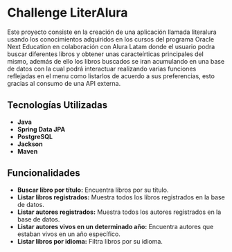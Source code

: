 # Challenge LiterAlura 

Este proyecto consiste en la creación de una aplicación llamada literalura usando los conocimientos adquiridos en los cursos del programa Oracle Next Education en colaboración con Alura Latam donde el usuario podra buscar diferentes libros y obtener unas caracteírticas principales del mismo, además de ello los libros buscados se iran acumulando en una base de datos con la cual podrá interactuar realizando varias funciones reflejadas en el menu como listarlos de acuerdo a sus preferencias, esto gracias al consumo de una API externa.

## Tecnologías Utilizadas

- **Java** 
- **Spring Data JPA** 
- **PostgreSQL** 
- **Jackson** 
- **Maven** 

## Funcionalidades 

- **Buscar libro por título:** Encuentra libros por su título.
- **Listar libros registrados:** Muestra todos los libros registrados en la base de datos.
- **Listar autores registrados:** Muestra todos los autores registrados en la base de datos.
- **Listar autores vivos en un determinado año:** Encuentra autores que estaban vivos en un año específico.
- **Listar libros por idioma:** Filtra libros por su idioma.
